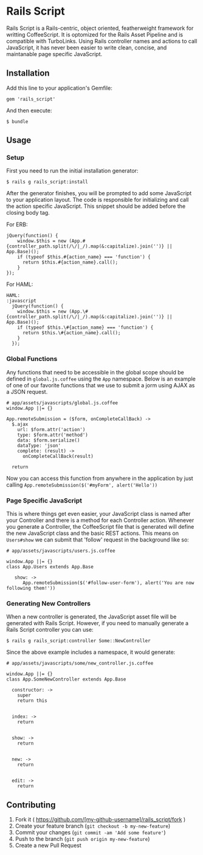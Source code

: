 # Rails Script

Rails Script is a Rails-centric, object oriented, featherweight framework for writting CoffeeScript.  It is optomized for the Rails Asset Pipeline and is compatible with TurboLinks.  Using Rails controller names and actions to call JavaScript, it has never been easier to write clean, concise, and maintanable page specific JavaScript.

## Installation

Add this line to your application's Gemfile:

    gem 'rails_script'

And then execute:

    $ bundle

## Usage

### Setup

First you need to run the initial installation generator:

    $ rails g rails_script:install
    
After the generator finishes, you will be prompted to add some JavaScript to your application layout.  The code is responsible for initializing and call the action specific JavaScript.  This snippet should be added before the closing body tag.

For ERB:
```
jQuery(function() {
    window.$this = new (App.#{controller_path.split(/\/|_/).map(&:capitalize).join('')} || App.Base)();
    if (typeof $this.#{action_name} === 'function') {
      return $this.#{action_name}.call();
    }
});
```

For HAML:
```
HAML:
:javascript
  jQuery(function() {
    window.$this = new (App.\#{controller_path.split(/\/|_/).map(&:capitalize).join('')} || App.Base)();
    if (typeof $this.\#{action_name} === 'function') {
      return $this.\#{action_name}.call();
    }
  });
```

### Global Functions

Any functions that need to be accessible in the global scope should be defined in ```global.js.coffee``` using the ```App``` namespace.  Below is an example of one of our favorite functions that we use to submit a jorm using AJAX as a JSON request.

```
# app/assets/javascripts/global.js.coffee
window.App ||= {}

App.remoteSubmission = ($form, onCompleteCallBack) ->
  $.ajax
    url: $form.attr('action')
    type: $form.attr('method')
    data: $form.serialize()
    dataType: 'json'
    complete: (result) ->
      onCompleteCallBack(result)

  return
```

Now you can access this function from anywhere in the application by just calling ```App.remoteSubmission($('#myForm', alert('Hello'))```


### Page Specific JavaScript

This is where things get even easier, your JavaScript class is named after your Controller and there is a method for each Controller action.  Whenever you generate a Controller, the CoffeeScript file that is generated will define the new JavaScript class and the basic REST actions.  This means on ```Users#show``` we can submit that 'follow' request in the background like so:

```
# app/assets/javascripts/users.js.coffee

window.App ||= {}
class App.Users extends App.Base

   show: ->
      App.remoteSubmission($('#follow-user-form'), alert('You are now following them!'))
```


### Generating New Controllers

When a new controller is generated, the JavaScript asset file will be generated with Rails Script.  However, if you need to manually generate a Rails Script controller you can use:

    $ rails g rails_script:controller Some::NewController
    
Since the above example includes a namespace, it would generate:

```
# app/assets/javascripts/some/new_controller.js.coffee

window.App ||= {}
class App.SomeNewController extends App.Base

  constructor: ->
    super
    return this


  index: ->
    return


  show: ->
    return


  new: ->
    return


  edit: ->
    return
```


## Contributing

1. Fork it ( https://github.com/[my-github-username]/rails_script/fork )
2. Create your feature branch (`git checkout -b my-new-feature`)
3. Commit your changes (`git commit -am 'Add some feature'`)
4. Push to the branch (`git push origin my-new-feature`)
5. Create a new Pull Request
